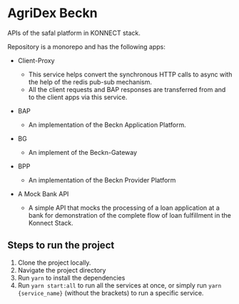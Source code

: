# AgriDex Beckn

APIs of the safal platform in KONNECT stack.

Repository is a monorepo and has the following apps:

- Client-Proxy
  - This service helps convert the synchronous HTTP calls to async with the help of the redis pub-sub mechanism.
  - All the client requests and BAP responses are transferred from and to the client apps via this service.

- BAP
  - An implementation of the Beckn Application Platform.

- BG
  - An implement of the Beckn-Gateway

- BPP
  - An implementation of the Beckn Provider Platform

- A Mock Bank API 
  - A simple API that mocks the processing of a loan application at a bank for demonstration of the complete flow of loan fulfillment in the Konnect Stack.

## Steps to run the project

  1. Clone the project locally.
  2. Navigate the project directory
  3. Run `yarn` to install the dependencies
  4. Run `yarn start:all` to run all the services at once, or simply run `yarn {service_name}` (without the brackets) to run a specific service.
